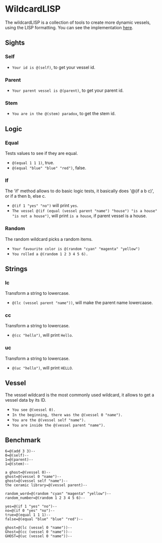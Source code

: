# WildcardLISP

The wildcardLISP is a collection of tools to create more dynamic vessels, using the LISP formatting. You can see the implementation [here](./desktop/server/core/wildcard.js).

## Sights

### Self

- `Your id is @(self)`, to get your vessel id.

### Parent

- `Your parent vessel is @(parent)`, to get your parent id.

### Stem

- `You are in the @(stem) paradox`, to get the stem id.

## Logic

### Equal

Tests values to see if they are equal.

- `@(equal 1 1 1)`, true.
- `@(equal "blue" "blue" "red")`, false.

### If

The 'if' method allows to do basic logic tests, it basically does '@(if a b c)', or if a then b, else c.

- `@(if 1 "yes" "no")` will print `yes`.
- `The vessel @(if (equal (vessel parent "name") "house") "is a house" "is not a house")`, will print `is a house`, if parent vessel is a house.

### Random

The random wildcard picks a random items.

- `Your favourite color is @(random "cyan" "magenta" "yellow")`
- `You rolled a @(random 1 2 3 4 5 6).`

## Strings

### lc

Transform a string to lowercase.

- `@(lc (vessel parent "name"))`, will make the parent name lowercaase.

### cc

Transform a string to lowercase.

- `@(cc "hello")`, will print `Hello`.

### uc

Transform a string to lowercase.

- `@(uc "hello")`, will print `HELLO`.

## Vessel

The vessel wildcard is the most commonly used wildcard, it allows to get a vessel data by its ID.

- `You see @(vessel 0).`
- `In the beginning, there was the @(vessel 0 "name").`
- `You are the @(vessel self "name").`
- `You are inside the @(vessel parent "name").`

## Benchmark

```
6=@(add 3 3)--
0=@(self)--
1=@(parent)--
1=@(stem)--

a ghost=@(vessel 0)--
ghost=@(vessel 0 "name")--
ghost=@(vessel self "name")--
the ceramic library=@(vessel parent)--

random_word=@(random "cyan" "magenta" "yellow")--
random_number=@(random 1 2 3 4 5 6)--

yes=@(if 1 "yes" "no")--
no=@(if 0 "yes" "no")--
true=@(equal 1 1 1)--
false=@(equal "blue" "blue" "red")--

ghost=@(lc (vessel 0 "name"))--
Ghost=@(cc (vessel 0 "name"))--
GHOST=@(uc (vessel 0 "name"))--
```

